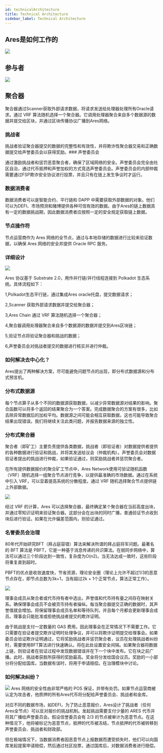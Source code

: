 ```yaml
---
id: technicalArchitecture
title: Technical Architecture
sidebar_label: Technical Architecture
---
```

## Ares是如何工作的

![](assets/build/architec.jpg)

## 参与者

![](assets/build/2.png)

## 聚合器

聚合器通过Scanner获取外部请求数据，将请求发送给处理器处理所有Oracle请求。通过 VRF 算法随机选择一个聚合器。它调用处理器聚合来自多个数据源的数据并提交给区块，并通过区块传播协议广播到Ares网络。

### 挑战者

挑战者验证聚合器提交的数据的完整性和有效性，并将欺诈性聚合器交易和正确数据提交给声誉委员会以获得奖励。### 声誉委员会

通过激励挑战者和惩罚恶意聚合者，确保了区域网络的安全。声誉委员会完全由社区自治，通过代币抵押和声誉加权的方式竞选声誉委员会。声誉委员会的内部仲裁需要通过FSP欺诈安全协议进行投票，并且只有在链上发生争议时才运行。

### 数据消费者

数据消费者可以是智能合约、平行链和 DAPP 中需要获取外部数据的对象。他们可以为DEFI、市场预测和赌博提供各种可信有效的数据。由于Ares的链上数据具有一定的数据挑战期，因此数据消费者应按照一定的安全规定获取链上数据。

### 节点操作符

节点运营商作为 Ares 网络的全节点，通过与本地存储的数据进行比较来验证数据，以确保 Ares 网络的安全并提供 Oracle RPC 服务。

### 详细设计
![](assets/build/3.png)

Ares 协议基于 Substrate 2.0，用作并行链/并行线程连接到 Polkadot 生态系统。具体流程如下：

1,Polkadot生态平行链，通过集成Ares oracle托盘，提交数据请求；

2,Scanner 获取外部请求数据并提交给聚合器；

3,Ares Chain 通过 VRF 算法随机选择一个聚合器；

4,聚合器调用处理器聚合来自多个数据源的数据并提交到Ares区块链；

5,验证节点将验证聚合器和挑战的数据；

6,声誉委员会对挑战者提交的数据进行核实并进行仲裁。


### 如何解决去中心化？

Ares提出了两种解决方案，尽可能避免问题节点的出现，即分布式数据源和分布式预言机。

### 分布式数据源

每个节点算子从多个不同的数据源获取数据，以减少异常数据源对结果的影响。聚合函数可以将多个返回的结果聚合为一个答案。完成数据聚合的方案有很多，比如去除异常数据后的加权平均。数据源之间可能会相互获取数据，这也可能导致聚合结果出现错误。我们将继续关注此类问题，并报告数据来源的独立性。

### 分布式聚合器

聚合者（即矿工）主要负责提供各类数据，挑战者（即验证者）对数据提供者提供的各种数据进行验证和挑战，并将其发送给议会（仲裁机构）。声誉委员会对数据验证者提出的挑战进行仲裁，如果验证通过，则奖励挑战者并惩罚聚合者。

在所有提供数据报价的聚合矿工节点中，Ares Network使用可验证随机函数（VRF）随机选择一组聚合节点进行竞争，以提供最准确的市场数据。通过在系统中引入 VRF，可以显着提高系统的分散程度。通过 VRF 随机选择聚合节点提供链上外部数据。

![](assets/build/4.png)

经过 VRF 的计算，Ares 可以选择聚合器，最终确定某个聚合器在当前高度出块，并通过零知识证明来验证聚合器。这部分会在出块的同时广播，普通验证节点收到块后进行验证。如果在允许偏差范围内，则验证通过。

### 名誉委员会治理

80年代开始研究BFT（拜占庭容错）算法来解决所谓的拜占庭将军问题。最著名的 BFT 算法是 PBFT，它是一种基于消息传递的共识算法。在弱同步网络中，算法可以通过三个阶段达到一致性，复杂度为O(n2)。当无法达成一致时，这些阶段将重复直到超时。

PBFT的优点是收敛速度快，节省资源，理论安全圈（理论上允许不超过1/3的恶意节点存在，即节点总数为3k+1，当有超过2k + 1个正常节点，算法正常工作）。

![](assets/build/5.png)

理事会成员从聚合者或代币持有者中选出，声誉值和代币持有量之间存在映射关系。确保理事会成员不会被货币持有者操纵。每当聚合器提交正确的数据时，其声誉值就会增加。将保留理事会成员名单和等待队列，并且每个月都会更新理事会成员。理事会只能批准或拒绝挑战者提交的欺诈证明。

由于挑战是支付一定数量的 GAS 费用，因此理事会在正常情况下不需要工作。它只需要在验证者提交欺诈证明时处理争议，并可以将欺诈证明提交给理事会。如果委员会验证欺诈证明通过，它将奖励挑战者并惩罚聚合者，议员在处理挑战者纠纷时，需要使用BFT算法进行快速确认。将在此处设置安全间隔。如果聚合器将数据上链，则验证者在验证过程中发现数据错误并在下一个块中发布。它在块之前广播。此时，挑战者获胜所获得的奖励最高。奖金将分发给国会议员。奖励的一小部分将分配给国库。当数据有误时，将用于申请赔偿。在治理模块中讨论。

### 如何解决纠纷？
![](assets/build/6.png)
Ares 网络的安全性由非常严格的 POS 保证，并带有处罚。如果节点运营商被认定为攻击者，他质押的所有Ares代币将分配给声誉委员会、挑战者和金库。

对应不同的数据市场，如DEFI，为了防止恶意报价，Ares设计了挑战者（任何Ares全节点）可以反对报价的挑战机制。发起挑战需要支付少量的 ARES 代币并将其广播给声誉委员会。假设信誉委员会有 2/3 的节点被审计为恶意节点。在这种情况下，他将被标记为恶意节点，抵押的代币被冻结，节点抵押的代币被转移到声誉委员会、挑战者和财政部。

但在极端情况下，当数据消费者因恶意节点上报数据而遭受损失时，他们可以向国库发起提案申请赔偿，然后通过社区投票，通过国库后，对数据消费者进行赔偿。
